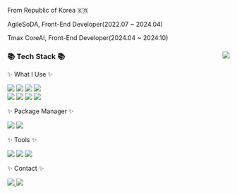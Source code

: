 <!--
**PangHae/PangHae** is a ✨ _special_ ✨ repository because its `README.md` (this file) appears on your GitHub profile.

Here are some ideas to get you started:

- 🔭 I’m currently working on ...
- 🌱 I’m currently learning ...
- 👯 I’m looking to collaborate on ...
- 🤔 I’m looking for help with ...
- 💬 Ask me about ...
- 📫 How to reach me: ...
- 😄 Pronouns: ...
- ⚡ Fun fact: ...
-->

 <!-- ## I'm PangHae👋 -->
  
  <p>From Republic of Korea 🇰🇷</p>
  <!-- <p>Konkuk University, Department of Computer Science & Engineering, Seoul, Republic of Korea</p> -->
  <p>AgileSoDA, Front-End Developer(2022.07 ~ 2024.04)</p>
  <p>Tmax CoreAI, Front-End Developer(2024.04 ~ 2024.10)</p>
  
  <!-- 
  ### 🌱 I’m currently studying ...
  <img src="https://img.shields.io/badge/Webpack-8DD6F9?style=flat-square&logo=Webpack&logoColor=black"/>
  -->
  
  <!-- ### 🔭 Projects
  | 기간                | 프로젝트명 | 프로젝트 소개     |                                                             
| ------------------- | ---------- | ----------------- |
| 22.10.10 ~ 22.11.23 | Sketch-Brain      | 인공지능 교육 플랫폼 | -->

<div>
  <img align="right" src="https://github-readme-stats.vercel.app/api/top-langs/?username=PangHae&layout=compact&theme=tokyonight">
  <div>
    <h3>📚 Tech Stack 📚</h3>
    <p>✨ What I Use ✨</p>
  </div>
  <div>
    <img src="https://img.shields.io/badge/HTML5-E34F26?style=flat-square&logo=HTML5&logoColor=white"/>
    <img src="https://img.shields.io/badge/CSS3-1572B6?style=flat-square&logo=HTML5&logoColor=white"/>
    <img src="https://img.shields.io/badge/Sass-CC6699?style=flat-square&logo=Sass&logoColor=white"/>
    <img src="https://img.shields.io/badge/Javascript-F7DF1E?style=flat-square&logo=Javascript&logoColor=black"/>
    <br/>
    <img src="https://img.shields.io/badge/Typescript-3178C6?style=flat-square&logo=Typescript&logoColor=white"/>
    <img src="https://img.shields.io/badge/React-61DAFB?style=flat-square&logo=React&logoColor=black"/>
    <img src="https://img.shields.io/badge/Next.js-000000?style=flat-square&logo=Next.js&logoColor=white"/>
    <img src="https://img.shields.io/badge/styled components-DB7093?style=flat-square&logo=styledcomponents&logoColor=white"/>
  </div>
  <div>
    <p>✨ Package Manager ✨</p>
  </div>
  <div>
    <img src="https://img.shields.io/badge/NPM-CB3837?style=flat-square&logo=npm&logoColor=white"/>
    <img src="https://img.shields.io/badge/Yarn-2C8EBB?style=flat-square&logo=yarn&logoColor=white"/>
  </div>
  <div>
    <p>✨ Tools ✨</p>
  </div>
  <div>
    <img src="https://img.shields.io/badge/Github-181717?style=flat-square&logo=github&logoColor=white"/>
    <img src="https://img.shields.io/badge/Vscode-007ACC?style=flat-square&logo=visual-studio-code&logoColor=white"/>
    <img src="https://img.shields.io/badge/Notion-000000?style=flat-square&logo=Notion&logoColor=white"/>
  </div>
  <div>
    <p>✨ Contact ✨</p>
  </div>
  <div>
    <a href="https://www.instagram.com/pang_hae">
      <img src="https://img.shields.io/badge/Instagram-E4405F?style=flat-square&logo=instagram&logoColor=white">
    </a>
    <a href="mailto:yds05074@gmail.com">
      <img src="https://img.shields.io/badge/Gmail-EA4335?style=flat-square&logo=gmail&logoColor=white">
    </a>
  </div>
</div>
